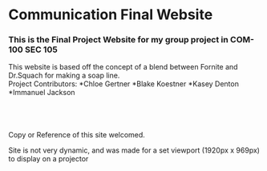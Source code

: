 # Communication Final Website

### This is the Final Project Website for my group project in COM-100 SEC 105

This website is based off the concept of a blend between Fornite and Dr.Squach for making a soap line. 
<br>
Project Contributors: 
*Chloe Gertner
*Blake Koestner
*Kasey Denton
*Immanuel Jackson
<br><br><br><br><br>
Copy or Reference of this site welcomed. 

Site is not very dynamic, and was made for a set viewport (1920px x 969px) to display on a projector
